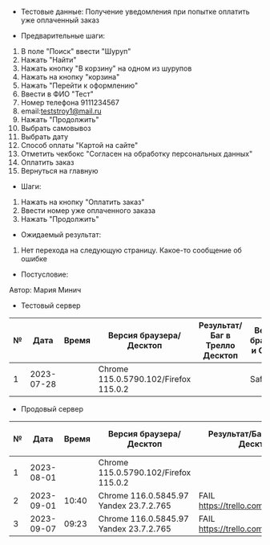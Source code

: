 * Тестовые данные:
Получение уведомления при попытке оплатить уже оплаченный заказ

* Предварительные шаги:
1. В поле "Поиск" ввести "Шуруп"
2. Нажать "Найти"
3. Нажать кнопку "В корзину" на одном из шурупов
4. Нажать на кнопку "корзина"
5. Нажать "Перейти к оформлению"
6. Ввести в ФИО "Тест"
7. Номер телефона 9111234567
8. email:teststroy1@mail.ru
9. Нажать "Продолжить"
10. Выбрать самовывоз
11. Выбрать дату
10. Способ оплаты "Картой на сайте"
11. Отметить чекбокс "Согласен на обработку персональных данных"
12. Оплатить заказ
13. Вернуться на главную


* Шаги:
1. Нажать на кнопку "Оплатить заказ"
2. Ввести номер уже оплаченного заказа
3. Нажать "Продолжить"

* Ожидаемый результат:
1. Нет перехода на следующую страницу. Какое-то сообщение об ошибке

* Постусловие:


Автор: Мария Минич

* Тестовый сервер 


|  №  | Дата       | Время |           Версия браузера/Десктоп          |        Результат/Баг в Трелло Десктоп    |             Версия браузера и ОС Тач      |           Результат/Баг в Трелло Тач          |  Дата Релиза  |  Имя   |
| --- | ---------- | ----- |-------------------------------------| ---------------------------------- | ---------------------------------- | ---------------------------------- | ------| ------  |
| 1   | 2023-07-28 |  |Chrome 115.0.5790.102/Firefox 115.0.2 |  | Safari                            |  | 04.07 | Мария  |


* Продовый сервер


|  №  | Дата       | Время |           Версия браузера/Десктоп          |        Результат/Баг в Трелло Десктоп    |             Версия браузера и ОС Тач      |           Результат/Баг в Трелло Тач          |  Дата Релиза  |  Имя   |
| --- | ---------- | ----- |-------------------------------------| ---------------------------------- | ---------------------------------- | ---------------------------------- | ------| ------  |
| 1   | 2023-08-01 | |Chrome 115.0.5790.102/Firefox 115.0.2 |  | Safari                            |  | 04.07 | Мария  |
| 2   | 2023-09-01 | 10:40 |Chrome 116.0.5845.97 Yandex 23.7.2.765| FAIL https://trello.com/c/zkFaOs0C | Chrome 116.0.5845.97               | FAIL https://trello.com/c/zkFaOs0C | 27.08 | Сабина  |
| 3   | 2023-09-07 | 09:23 |Chrome 116.0.5845.97 Yandex 23.7.2.765| FAIL https://trello.com/c/zkFaOs0C | Chrome 116.0.5845.97               | FAIL https://trello.com/c/zkFaOs0C | 03.09 | Сабина  |

